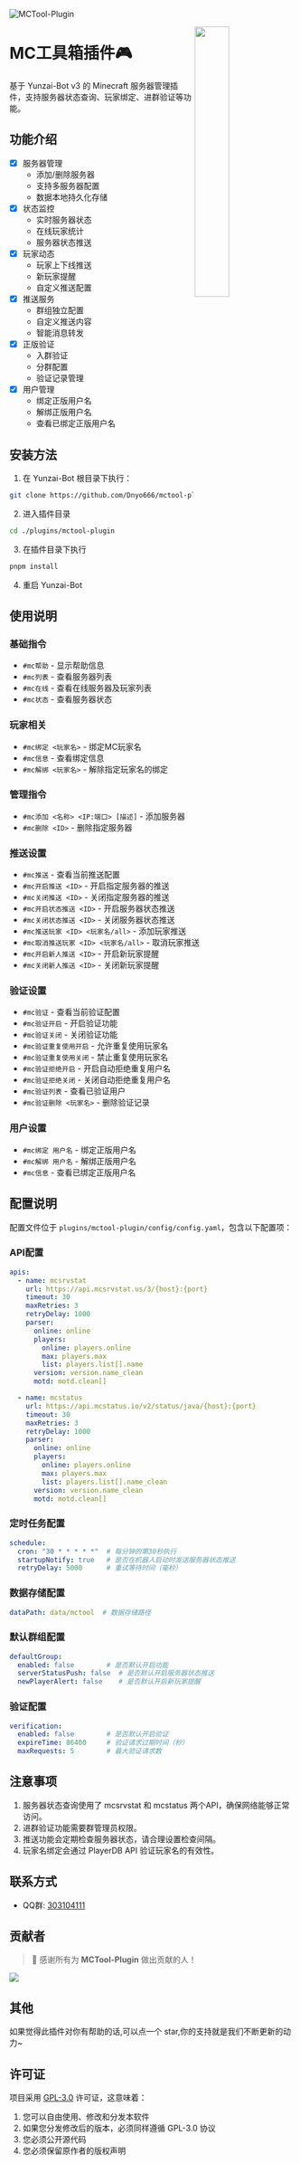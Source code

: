![MCTool-Plugin](https://socialify.git.ci/Dnyo666/MCTool-Plugin/image?description=1&font=Raleway&forks=1&issues=1&language=1&name=1&owner=1&pattern=Circuit%20Board&pulls=1&stargazers=1&theme=Auto)

<img decoding="async" align=right src="resources/readme/background.png" width="35%">

# MC工具箱插件🎮

基于 Yunzai-Bot v3 的 Minecraft 服务器管理插件，支持服务器状态查询、玩家绑定、进群验证等功能。


## 功能介绍

- [x] 服务器管理
  - 添加/删除服务器
  - 支持多服务器配置
  - 数据本地持久化存储
- [x] 状态监控
  - 实时服务器状态
  - 在线玩家统计
  - 服务器状态推送
- [x] 玩家动态
  - 玩家上下线推送
  - 新玩家提醒
  - 自定义推送配置
- [x] 推送服务
  - 群组独立配置
  - 自定义推送内容
  - 智能消息转发
- [x] 正版验证
  - 入群验证
  - 分群配置
  - 验证记录管理
- [x] 用户管理
  - 绑定正版用户名
  - 解绑正版用户名
  - 查看已绑定正版用户名


## 安装方法

1. 在 Yunzai-Bot 根目录下执行：
```bash
git clone https://github.com/Dnyo666/mctool-plugin.git ./plugins/mctool-plugin/
```

2. 进入插件目录
```bash
cd ./plugins/mctool-plugin
```

3. 在插件目录下执行
```bash
pnpm install
```

4. 重启 Yunzai-Bot 

## 使用说明

### 基础指令
- `#mc帮助` - 显示帮助信息
- `#mc列表` - 查看服务器列表
- `#mc在线` - 查看在线服务器及玩家列表
- `#mc状态` - 查看服务器状态

### 玩家相关
- `#mc绑定 <玩家名>` - 绑定MC玩家名
- `#mc信息` - 查看绑定信息
- `#mc解绑 <玩家名>` - 解除指定玩家名的绑定

### 管理指令
- `#mc添加 <名称> <IP:端口> [描述]` - 添加服务器
- `#mc删除 <ID>` - 删除指定服务器

### 推送设置
- `#mc推送` - 查看当前推送配置
- `#mc开启推送 <ID>` - 开启指定服务器的推送
- `#mc关闭推送 <ID>` - 关闭指定服务器的推送
- `#mc开启状态推送 <ID>` - 开启服务器状态推送
- `#mc关闭状态推送 <ID>` - 关闭服务器状态推送
- `#mc推送玩家 <ID> <玩家名/all>` - 添加玩家推送
- `#mc取消推送玩家 <ID> <玩家名/all>` - 取消玩家推送
- `#mc开启新人推送 <ID>` - 开启新玩家提醒
- `#mc关闭新人推送 <ID>` - 关闭新玩家提醒

### 验证设置
- `#mc验证` - 查看当前验证配置
- `#mc验证开启` - 开启验证功能
- `#mc验证关闭` - 关闭验证功能
- `#mc验证重复使用开启` - 允许重复使用玩家名
- `#mc验证重复使用关闭` - 禁止重复使用玩家名
- `#mc验证拒绝开启` - 开启自动拒绝重复用户名
- `#mc验证拒绝关闭` - 关闭自动拒绝重复用户名
- `#mc验证列表` - 查看已验证用户
- `#mc验证删除 <玩家名>` - 删除验证记录

### 用户设置
- `#mc绑定 用户名` - 绑定正版用户名
- `#mc解绑 用户名` - 解绑正版用户名
- `#mc信息` - 查看已绑定正版用户名

## 配置说明

配置文件位于 `plugins/mctool-plugin/config/config.yaml`，包含以下配置项：

### API配置
```yaml
apis:
  - name: mcsrvstat
    url: https://api.mcsrvstat.us/3/{host}:{port}
    timeout: 30
    maxRetries: 3
    retryDelay: 1000
    parser:
      online: online
      players:
        online: players.online
        max: players.max
        list: players.list[].name
      version: version.name_clean
      motd: motd.clean[]

  - name: mcstatus
    url: https://api.mcstatus.io/v2/status/java/{host}:{port}
    timeout: 30
    maxRetries: 3
    retryDelay: 1000
    parser:
      online: online
      players:
        online: players.online
        max: players.max
        list: players.list[].name_clean
      version: version.name_clean
      motd: motd.clean[]
```

### 定时任务配置
```yaml
schedule:
  cron: "30 * * * * *"  # 每分钟的第30秒执行
  startupNotify: true   # 是否在机器人启动时发送服务器状态推送
  retryDelay: 5000      # 重试等待时间（毫秒）
```

### 数据存储配置
```yaml
dataPath: data/mctool  # 数据存储路径
```

### 默认群组配置
```yaml
defaultGroup:
  enabled: false        # 是否默认开启功能
  serverStatusPush: false  # 是否默认开启服务器状态推送
  newPlayerAlert: false    # 是否默认开启新玩家提醒
```

### 验证配置
```yaml
verification:
  enabled: false        # 是否默认开启验证
  expireTime: 86400     # 验证请求过期时间（秒）
  maxRequests: 5        # 最大验证请求数
```

## 注意事项

1. 服务器状态查询使用了 mcsrvstat 和 mcstatus 两个API，确保网络能够正常访问。
2. 进群验证功能需要群管理员权限。
3. 推送功能会定期检查服务器状态，请合理设置检查间隔。
4. 玩家名绑定会通过 PlayerDB API 验证玩家名的有效性。

## 联系方式

- QQ群: [303104111](http://qm.qq.com/cgi-bin/qm/qr?_wv=1027&k=gdLRKPbtdd23Tw9M0HthGaU-PRXFToFY&authKey=ULxjgIsrwBQt74OIgbozC8aztsuHYPNvQcpERBqGf9TvUwdO2myrJxhSZTx2kwdh&noverify=0&group_code=303104111)

## 贡献者

> 🌟 感谢所有为 **MCTool-Plugin** 做出贡献的人！

<a href="https://github.com/Dnyo666/MCTool-Plugin/graphs/contributors">
  <img src="https://contrib.rocks/image?repo=Dnyo666%2FMCTool-Plugin" />
</a>

## 其他

如果觉得此插件对你有帮助的话,可以点一个 star,你的支持就是我们不断更新的动力~

## 许可证

项目采用 [GPL-3.0](./LICENSE) 许可证，这意味着：

1. 您可以自由使用、修改和分发本软件
2. 如果您分发修改后的版本，必须同样遵循 GPL-3.0 协议
3. 您必须公开源代码
4. 您必须保留原作者的版权声明